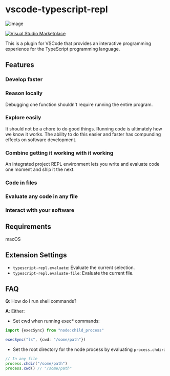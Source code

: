 # vscode-typescript-repl
![image](https://github.com/alex-dixon/vscode-typescript-repl/assets/9045165/48e5f343-a5a6-46ad-8e6f-ca55db898ee1)


[![Visual Studio Marketplace](https://vsmarketplacebadges.dev/version/AlexDixon.vscode-typescript-repl.svg)](https://marketplace.visualstudio.com/items?itemName=AlexDixon.vscode-typescript-repl)


This is a plugin for VSCode that provides an interactive programming experience for the TypeScript programming language. 


## Features

### Develop faster

### Reason locally
Debugging one function shouldn't require running the entire program. 

### Explore easily
It should not be a chore to do good things. Running code is ultimately how we know it works. The ability to do this easier and faster has compunding effects on software development. 

### Combine getting it working with it working
An integrated project REPL environment lets you write and evaluate code one moment and ship it the next.

### Code in files

### Evaluate any code in any file

### Interact with your software


## Requirements

macOS

## Extension Settings

* `typescript-repl.evaluate`: Evaluate the current selection.
* `typescript-repl.evaluate-file`: Evaluate the current file.


## FAQ
**Q**: How do I run shell commands?

**A**: Either:
- Set cwd when running exec* commands:
```typescript
import {execSync} from "node:child_process"

execSync("ls", {cwd: "/some/path"})
```
- Set the root directory for the node process by evaluating `process.chdir`:
```typescript
// In any file
process.chdir("/some/path")
process.cwd() // "/some/path"
```


